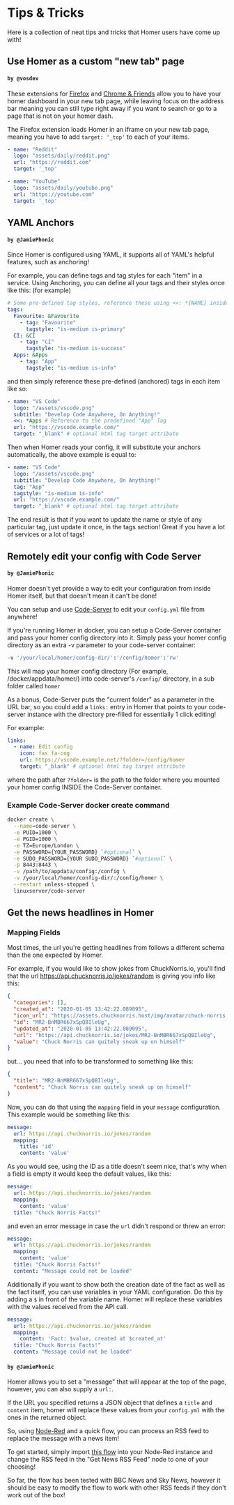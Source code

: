 # Tips & Tricks

Here is a collection of neat tips and tricks that Homer users have come up with!

## Use Homer as a custom "new tab" page

#### `by @vosdev`

These extensions for [Firefox](https://addons.mozilla.org/firefox/addon/custom-new-tab-page) and [Chrome & Friends](https://chrome.google.com/webstore/detail/new-tab-changer/occbjkhimchkolibngmcefpjlbknggfh) allow you to have your homer dashboard in your new tab page, while leaving focus on the address bar meaning you can still type right away if you want to search or go to a page that is not on your homer dash.

The Firefox extension loads Homer in an iframe on your new tab page, meaning you have to add `target: '_top'` to each of your items.

```yaml
- name: "Reddit"
  logo: "assets/daily/reddit.png"
  url: "https://reddit.com"
  target: '_top'

- name: "YouTube"
  logo: "assets/daily/youtube.png"
  url: "https://youtube.com"
  target: '_top'
```

## YAML Anchors

#### `by @JamiePhonic`

Since Homer is configured using YAML, it supports all of YAML's helpful features, such as anchoring!

For example, you can define tags and tag styles for each "item" in a service.
Using Anchoring, you can define all your tags and their styles once like this: (for example)

```yaml
# Some pre-defined tag styles. reference these using <<: *{NAME} inside an item definition; For Example, <<: *Apps
tags:
  Favourite: &Favourite
    - tag: "Favourite"
      tagstyle: "is-medium is-primary"
  CI: &CI
    - tag: "CI"
      tagstyle: "is-medium is-success"
  Apps: &Apps
    - tag: "App"
      tagstyle: "is-medium is-info"
```

and then simply reference these pre-defined (anchored) tags in each item like so:

```yaml
- name: "VS Code"
  logo: "/assets/vscode.png"
  subtitle: "Develop Code Anywhere, On Anything!"
  <<: *Apps # Reference to the predefined "App" Tag
  url: "https://vscode.example.com/"
  target: "_blank" # optional html tag target attribute
````

Then when Homer reads your config, it will substitute your anchors automatically, the above example is equal to:

```yaml
- name: "VS Code"
  logo: "/assets/vscode.png"
  subtitle: "Develop Code Anywhere, On Anything!"
  tag: "App"
  tagstyle: "is-medium is-info"
  url: "https://vscode.example.com/"
  target: "_blank" # optional html tag target attribute
```

The end result is that if you want to update the name or style of any particular tag, just update it once, in the tags section!
Great if you have a lot of services or a lot of tags!

## Remotely edit your config with Code Server

#### `by @JamiePhonic`

Homer doesn't yet provide a way to edit your configuration from inside Homer itself, but that doesn't mean it can't be done!

You can setup and use [Code-Server](https://github.com/cdr/code-server) to edit your `config.yml` file from anywhere!

If you're running Homer in docker, you can setup a Code-Server container and pass your homer config directory into it.
Simply pass your homer config directory as an extra -v parameter to your code-server container:

```sh
-v '/your/local/homer/config-dir/':'/config/homer':'rw'
```

This will map your homer config directory (For example, /docker/appdata/homer/) into code-server's `/config/` directory, in a sub folder called `homer`

As a bonus, Code-Server puts the "current folder" as a parameter in the URL bar, so you could add a `links:` entry in Homer that points to your code-server instance with the directory pre-filled for essentially 1 click editing!

For example:

```yml
links:
  - name: Edit config
    icon: fas fa-cog
    url: https://vscode.example.net/?folder=/config/homer
    target: "_blank" # optional html tag target attribute
```

where the path after `?folder=` is the path to the folder where you mounted your homer config INSIDE the Code-Server container.

### Example Code-Server docker create command

```sh
docker create \
  --name=code-server \
  -e PUID=1000 \
  -e PGID=1000 \
  -e TZ=Europe/London \
  -e PASSWORD={YOUR_PASSWORD} `#optional` \
  -e SUDO_PASSWORD={YOUR SUDO_PASSWORD} `#optional` \
  -p 8443:8443 \
  -v /path/to/appdata/config:/config \
  -v /your/local/homer/config-dir/:/config/homer \
  --restart unless-stopped \
  linuxserver/code-server
```

## Get the news headlines in Homer

### Mapping Fields

Most times, the url you're getting headlines from follows a different schema than the one expected by Homer.

For example, if you would like to show jokes from ChuckNorris.io, you'll find that the url <https://api.chucknorris.io/jokes/random> is giving you info like this:

```json
{
  "categories": [],
  "created_at": "2020-01-05 13:42:22.089095",
  "icon_url": "https://assets.chucknorris.host/img/avatar/chuck-norris.png",
  "id": "MR2-BnMBR667xSpQBIleUg",
  "updated_at": "2020-01-05 13:42:22.089095",
  "url": "https://api.chucknorris.io/jokes/MR2-BnMBR667xSpQBIleUg",
  "value": "Chuck Norris can quitely sneak up on himself"
}
```

but... you need that info to be transformed to something like this:

```json
{
  "title": "MR2-BnMBR667xSpQBIleUg",
  "content": "Chuck Norris can quitely sneak up on himself"
}
```

Now, you can do that using the `mapping` field in your `message` configuration. This example would be something like this:

```yml
message:
  url: https://api.chucknorris.io/jokes/random
  mapping:
    title: 'id'
    content: 'value'
```

As you would see, using the ID as a title doesn't seem nice, that's why when a field is empty it would keep the default values, like this:

```yml
message:
  url: https://api.chucknorris.io/jokes/random
  mapping:
    content: 'value'
  title: "Chuck Norris Facts!"
```

and even an error message in case the `url` didn't respond or threw an error:

```yml
message:
  url: https://api.chucknorris.io/jokes/random
  mapping:
    content: 'value'
  title: "Chuck Norris Facts!"
  content: "Message could not be loaded"
```

Additionally if you want to show both the creation date of the fact as well as the fact itself, you can use variables in your YAML configuration. Do this by adding a `$` in front of the variable name. Homer will replace these variables with the values received from the API call.

```yml
message:
  url: https://api.chucknorris.io/jokes/random
  mapping:
    content: 'Fact: $value, created at $created_at'
  title: "Chuck Norris Facts!"
  content: "Message could not be loaded"
```

#### `by @JamiePhonic`

Homer allows you to set a "message" that will appear at the top of the page, however, you can also supply a `url:`.

If the URL you specified returns a JSON object that defines a `title` and `content` item, homer will replace these values from your `config.yml` with the ones in the returned object.

So, using [Node-Red](https://nodered.org/docs/getting-started/) and a quick flow, you can process an RSS feed to replace the message with a news item!

To get started, simply import [this flow](https://flows.nodered.org/flow/4b6406c9a684c26ace0430dd1826e95d) into your Node-Red instance and change the RSS feed in the "Get News RSS Feed" node to one of your choosing!

So far, the flow has been tested with BBC News and Sky News, however it should be easy to modify the flow to work with other RSS feeds if they don't work out of the box!
